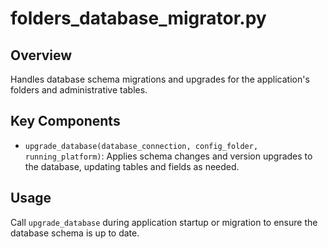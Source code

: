 # folders_database_migrator.py

## Overview
Handles database schema migrations and upgrades for the application's folders and administrative tables.

## Key Components
- `upgrade_database(database_connection, config_folder, running_platform)`: Applies schema changes and version upgrades to the database, updating tables and fields as needed.

## Usage
Call `upgrade_database` during application startup or migration to ensure the database schema is up to date.
